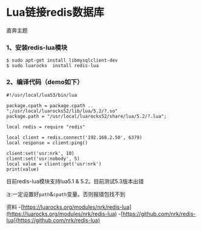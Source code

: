 # Lua链接redis数据库

直奔主题

### 1、安装redis-lua模块
```
$ sudo apt-get install libmysqlclient-dev
$ sudo luarocks  install redis-lua
```

### 2、编译代码（demo如下）
```
#!/usr/local/lua53/bin/lua

package.cpath = package.cpath .. ";/usr/local/luarocks52/lib/lua/5.2/?.so"
package.path = "/usr/local/luarocks52/share/lua/5.2/?.lua";

local redis = require "redis"

local client = redis.connect('192.168.2.50', 6379)
local response = client:ping()

client:set('usr:nrk', 10)
client:set('usr:nobody', 5)
local value = client:get('usr:nrk')  
print(value)
```
目前redis-lua模块支持lua5.1 & 5.2。目前测试5.3版本出错

`注`:一定设置好`path`&`cpath`变量。否则报错包找不到

资料
-[https://luarocks.org/modules/nrk/redis-lua](https://luarocks.org/modules/nrk/redis-lua)
-[https://github.com/nrk/redis-lua](https://github.com/nrk/redis-lua)
